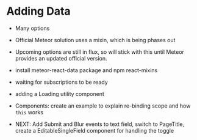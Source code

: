 # Adding Data
- Many options
- Official Meteor solution uses a mixin, which is being phases out
- Upcoming options are still in flux, so will stick with this until Meteor provides an updated official version.

- install meteor-react-data package and npm react-mixins
- waiting for subscriptions to be ready
- adding a Loading utility component
- Components: create an example to explain re-binding scope and how ```this``` works
- NEXT: Add Submit and Blur events to text field, switch to PageTitle, create a EditableSingleField component for handling the toggle


